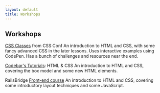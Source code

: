 ```yaml
---
layout: default
title: Workshops
---
```


## Workshops

[CSS Classes](http://cssclasses.cssconf.eu/materials/) from CSS Conf
An introduction to HTML and CSS, with some fancy advanced CSS in the later lessons. Uses interactive examples using CodePen. Has a bunch of challenges and resources near the end.

[Codebar's Tutorials](http://tutorials.codebar.io/): HTML & CSS
An introduction to HTML and CSS, covering the box model and some new HTML elements.

RailsBridge [Front-end course](https://docs.railsbridgecapetown.org/frontend/)
An introduction to HTML and CSS, covering some introductory layout techniques and some JavaScript.
